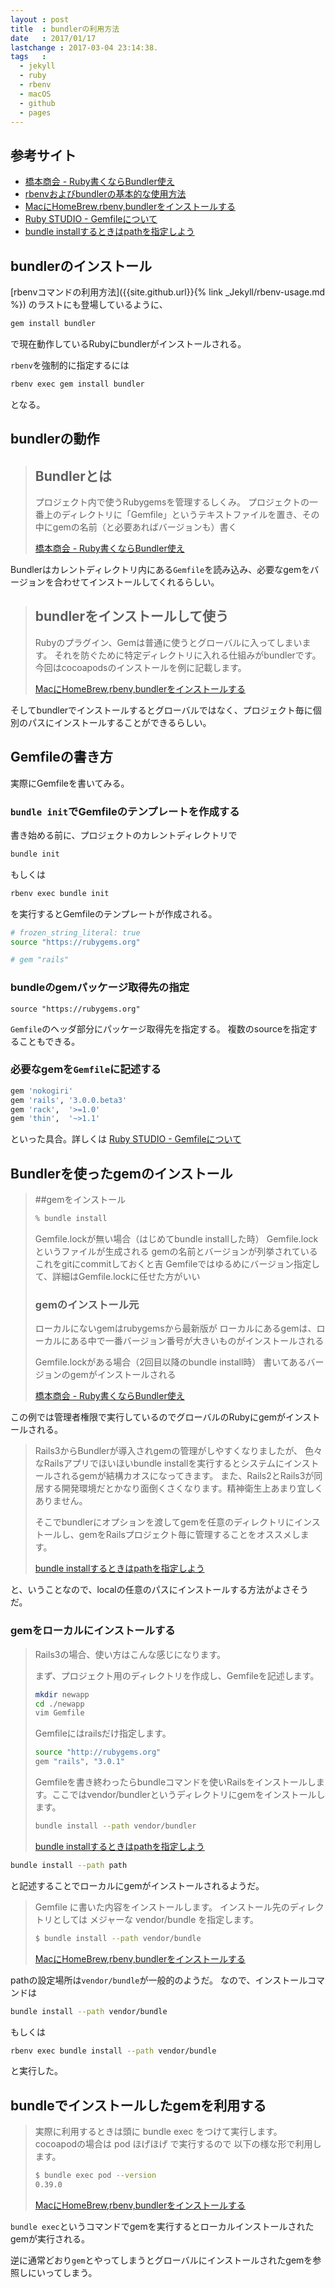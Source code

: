 ```yaml
---
layout : post
title  : bundlerの利用方法
date   : 2017/01/17
lastchange : 2017-03-04 23:14:38.
tags   :
  - jekyll
  - ruby
  - rbenv
  - macOS
  - github
  - pages
---
```


## 参考サイト

* [橋本商会 - Ruby書くならBundler使え](http://shokai.org/blog/archives/7262)
* [rbenvおよびbundlerの基本的な使用方法](https://www.qoosky.io/techs/8a0f1d8d9e)
* [MacにHomeBrew,rbenv,bundlerをインストールする](http://qiita.com/shinkuFencer/items/3679cfd966f6a61ccd1b)
* [Ruby STUDIO - Gemfileについて](http://ruby.studio-kingdom.com/bundler/guides/gemfile)
* [bundle installするときはpathを指定しよう](https://blog.dakatsuka.jp/2010/11/09/bundle-install.html)

## bundlerのインストール

[rbenvコマンドの利用方法]({{site.github.url}}{% link _Jekyll/rbenv-usage.md %})
のラストにも登場しているように、

```sh
gem install bundler
```

で現在動作しているRubyにbundlerがインストールされる。

`rbenv`を強制的に指定するには

```sh
rbenv exec gem install bundler
```

となる。

## bundlerの動作

> ## Bundlerとは
>
> プロジェクト内で使うRubygemsを管理するしくみ。
> プロジェクトの一番上のディレクトリに「Gemfile」というテキストファイルを置き、その中にgemの名前（と必要あればバージョンも）書く
>
> [橋本商会 - Ruby書くならBundler使え](http://shokai.org/blog/archives/7262)

Bundlerはカレントディレクトリ内にある`Gemfile`を読み込み、必要なgemをバージョンを合わせてインストールしてくれるらしい。


> ## bundlerをインストールして使う
> 
> Rubyのプラグイン、Gemは普通に使うとグローバルに入ってしまいます。
> それを防ぐために特定ディレクトリに入れる仕組みがbundlerです。
> 今回はcocoapodsのインストールを例に記載します。
> 
> [MacにHomeBrew,rbenv,bundlerをインストールする](http://qiita.com/shinkuFencer/items/3679cfd966f6a61ccd1b)

そしてbundlerでインストールするとグローバルではなく、プロジェクト毎に個別のパスにインストールすることができるらしい。

## Gemfileの書き方

実際にGemfileを書いてみる。

### `bundle init`でGemfileのテンプレートを作成する

書き始める前に、プロジェクトのカレントディレクトリで

```sh
bundle init
```

もしくは

```sh
rbenv exec bundle init
```

を実行するとGemfileのテンプレートが作成される。

```sh
# frozen_string_literal: true
source "https://rubygems.org"

# gem "rails"
```

### bundleのgemパッケージ取得先の指定

```
source "https://rubygems.org"
```

`Gemfile`のヘッダ部分にパッケージ取得先を指定する。
複数のsourceを指定することもできる。


### 必要なgemを`Gemfile`に記述する

```sh
gem 'nokogiri'
gem 'rails', '3.0.0.beta3'
gem 'rack',  '>=1.0'
gem 'thin',  '~>1.1'
```

といった具合。詳しくは
[Ruby STUDIO - Gemfileについて](http://ruby.studio-kingdom.com/bundler/guides/gemfile)

## Bundlerを使ったgemのインストール


> ##gemをインストール
>
> ```sh
> % bundle install
> ```
> 
> Gemfile.lockが無い場合（はじめてbundle installした時）
> Gemfile.lockというファイルが生成される
> gemの名前とバージョンが列挙されている
> これをgitにcommitしておくと吉
> Gemfileではゆるめにバージョン指定して、詳細はGemfile.lockに任せた方がいい
> 
> 
> ### gemのインストール元
> 
> ローカルにないgemはrubygemsから最新版が
> ローカルにあるgemは、ローカルにある中で一番バージョン番号が大きいものがインストールされる
> 
> 
> Gemfile.lockがある場合（2回目以降のbundle install時）
> 書いてあるバージョンのgemがインストールされる
> 
> [橋本商会 - Ruby書くならBundler使え](http://shokai.org/blog/archives/7262)

この例では管理者権限で実行しているのでグローバルのRubyにgemがインストールされる。

> Rails3からBundlerが導入されgemの管理がしやすくなりましたが、
> 色々なRailsアプリでほいほいbundle installを実行するとシステムにインストールされるgemが結構カオスになってきます。
> また、Rails2とRails3が同居する開発環境だとかなり面倒くさくなります。精神衛生上あまり宜しくありません。
>
> そこでbundlerにオプションを渡してgemを任意のディレクトリにインストールし、gemをRailsプロジェクト毎に管理することをオススメします。
>
> [bundle installするときはpathを指定しよう](https://blog.dakatsuka.jp/2010/11/09/bundle-install.html)

と、いうことなので、localの任意のパスにインストールする方法がよさそうだ。

### gemをローカルにインストールする

> Rails3の場合、使い方はこんな感じになります。
> 
> まず、プロジェクト用のディレクトリを作成し、Gemfileを記述します。
>
> ```sh
> mkdir newapp
> cd ./newapp
> vim Gemfile
> ```
> 
> Gemfileにはrailsだけ指定します。
> 
> ```sh
> source "http://rubygems.org"
> gem "rails", "3.0.1"
> ```
>
> Gemfileを書き終わったらbundleコマンドを使いRailsをインストールします。ここではvendor/bundlerというディレクトリにgemをインストールします。
>
> ```sh
> bundle install --path vendor/bundler
> ```
>
> [bundle installするときはpathを指定しよう](https://blog.dakatsuka.jp/2010/11/09/bundle-install.html)

```sh
bundle install --path path
```

と記述することでローカルにgemがインストールされるようだ。


> Gemfile に書いた内容をインストールします。
> インストール先のディレクトリとしては
> メジャーな vendor/bundle を指定します。
> 
> ```sh
> $ bundle install --path vendor/bundle
> ```
>
> [MacにHomeBrew,rbenv,bundlerをインストールする](http://qiita.com/shinkuFencer/items/3679cfd966f6a61ccd1b)

pathの設定場所は`vendor/bundle`が一般的のようだ。
なので、インストールコマンドは

```sh
bundle install --path vendor/bundle
```

もしくは

```sh
rbenv exec bundle install --path vendor/bundle
```

と実行した。

## bundleでインストールしたgemを利用する

> 実際に利用するときは頭に bundle exec をつけて実行します。
> cocoapodの場合は pod ほげほげ で実行するので
> 以下の様な形で利用します。
>
> ```sh
> $ bundle exec pod --version
> 0.39.0
> ```
> 
> [MacにHomeBrew,rbenv,bundlerをインストールする](http://qiita.com/shinkuFencer/items/3679cfd966f6a61ccd1b)

`bundle exec`というコマンドでgemを実行するとローカルインストールされたgemが実行される。

逆に通常どおり`gem`とやってしまうとグローバルにインストールされたgemを参照しにいってしまう。


